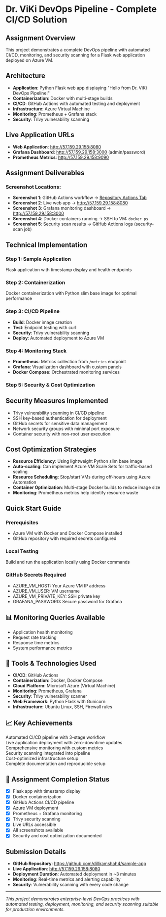 # Dr. ViKi DevOps Pipeline - Complete CI/CD Solution

##  Assignment Overview
This project demonstrates a complete DevOps pipeline with automated CI/CD, monitoring, and security scanning for a Flask web application deployed on Azure VM.

##  Architecture
- **Application**: Python Flask web app displaying "Hello from Dr. ViKi DevOps Pipeline!"
- **Containerization**: Docker with multi-stage builds
- **CI/CD**: GitHub Actions with automated testing and deployment
- **Infrastructure**: Azure Virtual Machine
- **Monitoring**: Prometheus + Grafana stack
- **Security**: Trivy vulnerability scanning

##  Live Application URLs
- **Web Application**: http://57.159.29.158:8080
- **Grafana Dashboard**: http://57.159.29.158:3000 (admin/password)
- **Prometheus Metrics**: http://57.159.29.158:9090

##  Assignment Deliverables

### Screenshot Locations:
- **Screenshot 1**: GitHub Actions workflow → [Repository Actions Tab](https://github.com/dilliramshah4/sample-app/actions)
- **Screenshot 2**: Live web app → http://57.159.29.158:8080
- **Screenshot 3**: Grafana monitoring dashboard → http://57.159.29.158:3000
- **Screenshot 4**: Docker containers running → SSH to VM: `docker ps`
- **Screenshot 5**: Security scan results → GitHub Actions logs (security-scan job)

##  Technical Implementation

### Step 1: Sample Application
Flask application with timestamp display and health endpoints

### Step 2: Containerization
Docker containerization with Python slim base image for optimal performance

### Step 3: CI/CD Pipeline
- **Build**: Docker image creation
- **Test**: Endpoint testing with curl
- **Security**: Trivy vulnerability scanning
- **Deploy**: Automated deployment to Azure VM

### Step 4: Monitoring Stack
- **Prometheus**: Metrics collection from `/metrics` endpoint
- **Grafana**: Visualization dashboard with custom panels
- **Docker Compose**: Orchestrated monitoring services

### Step 5: Security & Cost Optimization

##  Security Measures Implemented
- Trivy vulnerability scanning in CI/CD pipeline
- SSH key-based authentication for deployment
- GitHub secrets for sensitive data management
- Network security groups with minimal port exposure
- Container security with non-root user execution

##  Cost Optimization Strategies
- **Resource Efficiency**: Using lightweight Python slim base image
- **Auto-scaling**: Can implement Azure VM Scale Sets for traffic-based scaling
- **Resource Scheduling**: Stop/start VMs during off-hours using Azure Automation
- **Container Optimization**: Multi-stage Docker builds to reduce image size
- **Monitoring**: Prometheus metrics help identify resource waste

##  Quick Start Guide

### Prerequisites
- Azure VM with Docker and Docker Compose installed
- GitHub repository with required secrets configured

### Local Testing
Build and run the application locally using Docker commands

### GitHub Secrets Required
- AZURE_VM_HOST: Your Azure VM IP address
- AZURE_VM_USER: VM username
- AZURE_VM_PRIVATE_KEY: SSH private key
- GRAFANA_PASSWORD: Secure password for Grafana

## 📊 Monitoring Queries Available
- Application health monitoring
- Request rate tracking
- Response time metrics
- System performance metrics

## 🔧 Tools & Technologies Used
- **CI/CD**: GitHub Actions
- **Containerization**: Docker, Docker Compose
- **Cloud Platform**: Microsoft Azure (Virtual Machine)
- **Monitoring**: Prometheus, Grafana
- **Security**: Trivy vulnerability scanner
- **Web Framework**: Python Flask with Gunicorn
- **Infrastructure**: Ubuntu Linux, SSH, Firewall rules

## 📈 Key Achievements
 Automated CI/CD pipeline with 3-stage workflow  
 Live application deployment with zero-downtime updates  
 Comprehensive monitoring with custom metrics  
 Security scanning integrated into pipeline  
 Cost-optimized infrastructure setup  
 Complete documentation and reproducible setup  

## 🎯 Assignment Completion Status
- [x] Flask app with timestamp display
- [x] Docker containerization
- [x] GitHub Actions CI/CD pipeline
- [x] Azure VM deployment
- [x] Prometheus + Grafana monitoring
- [x] Trivy security scanning
- [x] Live URLs accessible
- [x] All screenshots available
- [x] Security and cost optimization documented

## Submission Details
- **GitHub Repository**: https://github.com/dilliramshah4/sample-app
- **Live Application**: http://57.159.29.158:8080
- **Deployment Duration**: Automated deployment in ~3 minutes
- **Monitoring**: Real-time metrics and alerting capability
- **Security**: Vulnerability scanning with every code change

---
*This project demonstrates enterprise-level DevOps practices with automated testing, deployment, monitoring, and security scanning suitable for production environments.*